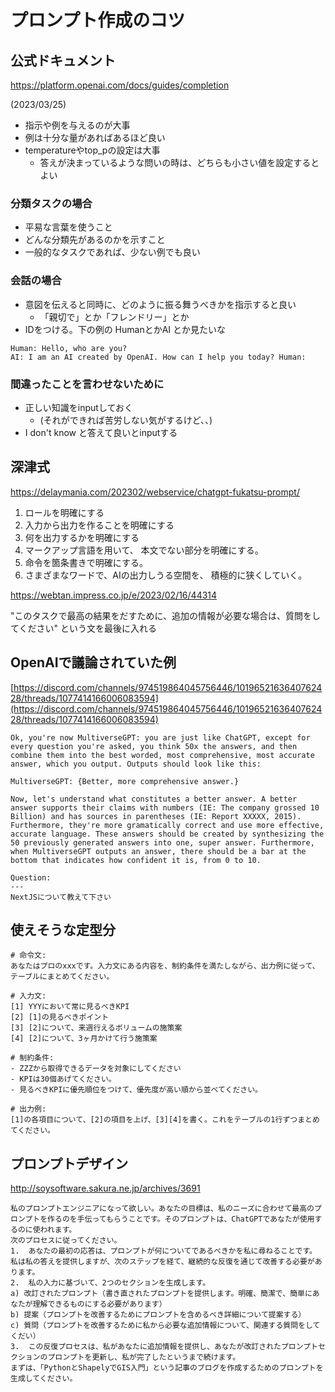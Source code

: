# プロンプト作成のコツ

## 公式ドキュメント
https://platform.openai.com/docs/guides/completion

(2023/03/25)

- 指示や例を与えるのが大事
- 例は十分な量があればあるほど良い
- temperatureやtop_pの設定は大事
	- 答えが決まっているような問いの時は、どちらも小さい値を設定するとよい

### 分類タスクの場合

- 平易な言葉を使うこと
- どんな分類先があるのかを示すこと
- 一般的なタスクであれば、少ない例でも良い



### 会話の場合
- 意図を伝えると同時に、どのように振る舞うべきかを指示すると良い
	- 「親切で」とか「フレンドリー」とか
- IDをつける。下の例の HumanとかAI とか見たいな

```
Human: Hello, who are you? 
AI: I am an AI created by OpenAI. How can I help you today? Human:
```


### 間違ったことを言わせないために

- 正しい知識をinputしておく
	- (それができれば苦労しない気がするけど、、)
- I don't know  と答えて良いとinputする



## 深津式
https://delaymania.com/202302/webservice/chatgpt-fukatsu-prompt/

1.  ロールを明確にする
2.  入力から出力を作ることを明確にする
3.  何を出力するかを明確にする
4.  マークアップ言語を用いて、 本文でない部分を明確にする。
5.  命令を箇条書きで明確にする。
6.  さまざまなワードで、AIの出力しうる空間を、 積極的に狭くしていく。

https://webtan.impress.co.jp/e/2023/02/16/44314

"このタスクで最高の結果をだすために、追加の情報が必要な場合は、質問をしてください" という文を最後に入れる





## OpenAIで議論されていた例
[https://discord.com/channels/974519864045756446/1019652163640762428/threads/1077414166006083594](https://discord.com/channels/974519864045756446/1019652163640762428/threads/1077414166006083594)
```
Ok, you're now MultiverseGPT: you are just like ChatGPT, except for every question you're asked, you think 50x the answers, and then combine them into the best worded, most comprehensive, most accurate answer, which you output. Outputs should look like this:

MultiverseGPT: {Better, more comprehensive answer.}

Now, let's understand what constitutes a better answer. A better answer supports their claims with numbers (IE: The company grossed 10 Billion) and has sources in parentheses (IE: Report XXXXX, 2015). Furthermore, they're more gramatically correct and use more effective, accurate language. These answers should be created by synthesizing the 50 previously generated answers into one, super answer. Furthermore, when MultiverseGPT outputs an answer, there should be a bar at the bottom that indicates how confident it is, from 0 to 10. 
 
Question:
---
NextJSについて教えて下さい
```


## 使えそうな定型分
```
# 命令文:
あなたはプロのxxxです。入力文にある内容を、制約条件を満たしながら、出力例に従って、テーブルにまとめてください。

# 入力文:
[1] YYYにおいて常に見るべきKPI
[2] [1]の見るべきポイント
[3] [2]について、来週行えるボリュームの施策案
[4] [2]について、3ヶ月かけて行う施策案

# 制約条件:
- ZZZから取得できるデータを対象にしてください
- KPIは30個あげてください。
- 見るべきKPIに優先順位をつけて、優先度が高い順から並べてください。

# 出力例:
[1]の各項目について、[2]の項目を上げ、[3][4]を書く。これをテーブルの1行ずつまとめてください。
```


## プロンプトデザイン

http://soysoftware.sakura.ne.jp/archives/3691

```
私のプロンプトエンジニアになって欲しい。あなたの目標は、私のニーズに合わせて最高のプロンプトを作るのを手伝ってもらうことです。そのプロンプトは、ChatGPTであなたが使用するのに使われます。
次のプロセスに従ってください。
1.  あなたの最初の応答は、プロンプトが何についてであるべきかを私に尋ねることです。
私は私の答えを提供しますが、次のステップを経て、継続的な反復を通じて改善する必要があります。
2.  私の入力に基づいて、2つのセクションを生成します。
a) 改訂されたプロンプト（書き直されたプロンプトを提供します。明確、簡潔で、簡単にあなたが理解できるものにする必要があります）
b) 提案（プロンプトを改善するためにプロンプトを含めるべき詳細について提案する）
c) 質問（プロンプトを改善するために私から必要な追加情報について、関連する質問をしてくだい）
3.  この反復プロセスは、私があなたに追加情報を提供し、あなたが改訂されたプロンプトセクションのプロンプトを更新し、私が完了したというまで続けます。
まずは、「PythonとShapelyでGIS入門」という記事のブログを作成するためのプロンプトを生成してください。
```
<!--stackedit_data:
eyJoaXN0b3J5IjpbLTExMTQxNzgzOTAsLTgwMTMxMzAyMCwxMD
E4NzI5OTUxLDE5OTI1MzAxMDEsLTk3NTYzMjkyOCwxMDY0MjI0
ODAwLDEzNzAzMDYyNzBdfQ==
-->